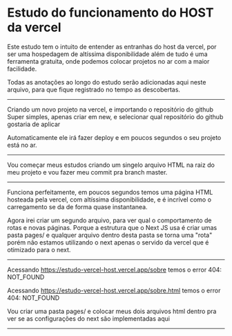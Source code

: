# Estudo do funcionamento do HOST da vercel

Este estudo tem o intuito de entender as entranhas do host da vercel, por ser uma hospedagem de altíssima disponibilidade
além de tudo é uma ferramenta gratuita, onde podemos colocar projetos no ar com a maior facilidade.

Todas as anotações ao longo do estudo serão adicionadas aqui neste arquivo, para que fique registrado no tempo as descobertas.

---

Criando um novo projeto na vercel, e importando o repositório do github
Super simples, apenas criar em new, e selecionar qual repositório do github gostaria de aplicar

Automaticamente ele irá fazer deploy e em poucos segundos o seu projeto está no ar.

---

Vou começar meus estudos criando um singelo arquivo HTML na raiz do meu projeto e vou fazer meu commit pra branch master.

---

Funciona perfeitamente, em poucos segundos temos uma página HTML hosteada pela vercel, com altíssima disponibilidade, e 
é incrível como o carregamento se da de forma quase instantanea.

Agora irei criar um segundo arquivo, para ver qual o comportamento de rotas e novas páginas. Porque a estrutura que o Next JS
usa é criar umas pasta pages/ e qualquer arquivo dentro desta pasta se torna uma "rota" porém não estamos utilizando o next
apenas o servido da vercel que é otimizado para o next.

---

Acessando https://estudo-vercel-host.vercel.app/sobre temos o error 404: NOT_FOUND

Acessando https://estudo-vercel-host.vercel.app/sobre.html temos o error 404: NOT_FOUND

Vou criar uma pasta pages/ e colocar meus dois arquivos html dentro pra ver se as configurações do next são implementadas aqui

---
